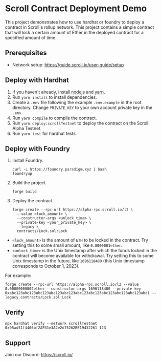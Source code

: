 # Scroll Contract Deployment Demo

This project demonstrates how to use hardhat or foundry to deploy a contract in Scroll's rollup network. This project contains a simple contract that will lock a certain amount of Ether in the deployed contract for a specified amount of time.

## Prerequisites

- Network setup: https://guide.scroll.io/user-guide/setup

## Deploy with Hardhat

1. If you haven't already, install [nodejs](https://nodejs.org/en/download/) and [yarn](https://classic.yarnpkg.com/lang/en/docs/install).
2. Run `yarn install` to install dependencies.
3. Create a `.env` file following the example `.env.example` in the root directory. Change `PRIVATE_KEY` to your own account private key in the `.env`.
4. Run `yarn compile` to compile the contract.
5. Run `yarn deploy:scrollTestnet` to deploy the contract on the Scroll Alpha Testnet.
6. Run `yarn test` for hardhat tests.

## Deploy with Foundry

1. Install Foundry.
   ```shell
   curl -L https://foundry.paradigm.xyz | bash
   foundryup
   ```
2. Build the project.
   ```
   forge build
   ```
3. Deploy the contract.
   ```
   forge create --rpc-url https://alpha-rpc.scroll.io/l2 \
     --value <lock_amount> \
     --constructor-args <unlock_time> \
     --private-key <your_private_key> \
     --legacy \
     contracts/Lock.sol:Lock
   ```

- `<lock_amount>` is the amount of `ETH` to be locked in the contract. Try setting this to some small amount, like `0.0000001ether`.
- `<unlock_time>` is the Unix timestamp after which the funds locked in the contract will become available for withdrawal. Try setting this to some Unix timestamp in the future, like `1696118400` (this Unix timestamp corresponds to October 1, 2023).

For example:

```
forge create --rpc-url https://alpha-rpc.scroll.io/l2 --value 0.00000000002ether --constructor-args 1696118400 --private-key 0xabc123abc123abc123abc123abc123abc123abc123abc123abc123abc123abc1 --legacy contracts/Lock.sol:Lock
```

## Verify

```
npx hardhat verify --network scrollTestnet 0x95ad51f4406bf2AF31e3A2e2d75262EE19432261 123
```

## Support

Join our Discord: https://scroll.io/
